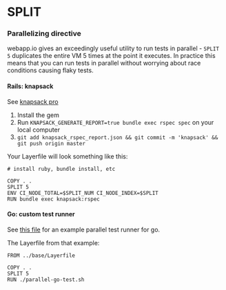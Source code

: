 # SPLIT
### Parallelizing directive

webapp.io gives an exceedingly useful utility to run tests in parallel - `SPLIT 5` duplicates the entire VM 5 times at the point it executes.
In practice this means that you can run tests in parallel without worrying about race conditions causing flaky tests.

#### Rails: knapsack

See [knapsack pro](https://github.com/KnapsackPro/rails-app-with-knapsack)

1. Install the gem
2. Run `KNAPSACK_GENERATE_REPORT=true bundle exec rspec spec` on your local computer
3. `git add knapsack_rspec_report.json && git commit -m 'knapsack' && git push origin master`

Your Layerfile will look something like this:

```Layerfile
# install ruby, bundle install, etc

COPY . .
SPLIT 5
ENV CI_NODE_TOTAL=$SPLIT_NUM CI_NODE_INDEX=$SPLIT
RUN bundle exec knapsack:rspec
```


#### Go: custom test runner

See [this file](https://github.com/distributed-containers-inc/layer-dag-example/blob/master/service-one/parallel-go-test.sh) for an example parallel test runner for go.

The Layerfile from that example:

```Layerfile
FROM ../base/Layerfile

COPY . .
SPLIT 5
RUN ./parallel-go-test.sh
```
